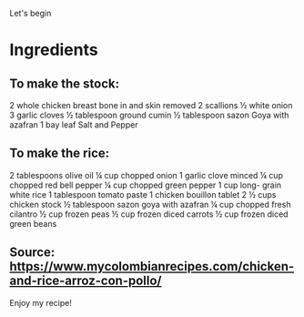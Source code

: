 Let's begin

# Ingredients

## To make the stock:
2 whole chicken breast bone in and skin removed
2 scallions
½ white onion
3 garlic cloves
½ tablespoon ground cumin
½ tablespoon sazon Goya with azafran
1 bay leaf
Salt and Pepper

## To make the rice:
2 tablespoons olive oil
¼ cup chopped onion
1 garlic clove minced
¼ cup chopped red bell pepper
¼ cup chopped green pepper
1 cup long- grain white rice
1 tablespoon tomato paste
1 chicken bouillon tablet
2 ½ cups chicken stock
½ tablespoon sazon goya with azafran
¼ cup chopped fresh cilantro
½ cup frozen peas
½ cup frozen diced carrots
½ cup frozen diced green beans


## Source: https://www.mycolombianrecipes.com/chicken-and-rice-arroz-con-pollo/ 

Enjoy my recipe!